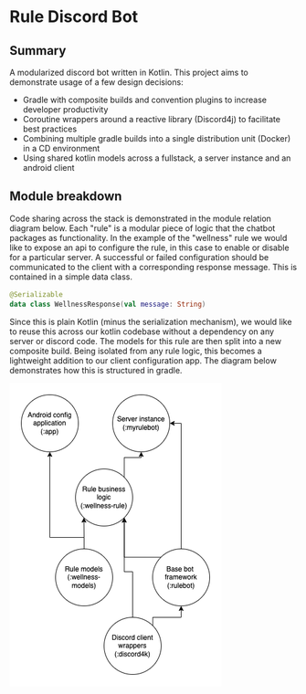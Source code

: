 # Rule Discord Bot

## Summary
A modularized discord bot written in Kotlin. This project aims to demonstrate usage of a few design decisions:
- Gradle with composite builds and convention plugins to increase developer productivity
- Coroutine wrappers around a reactive library (Discord4j) to facilitate best practices
- Combining multiple gradle builds into a single distribution unit (Docker) in a CD environment
- Using shared kotlin models across a fullstack, a server instance and an android client

## Module breakdown

Code sharing across the stack is demonstrated in the module relation diagram below. Each "rule" is a modular 
piece of logic that the chatbot packages as functionality. In the example of the "wellness" rule
we would like to expose an api to configure the rule, in this case to enable or disable for a particular 
server. A successful or failed configuration should be communicated to the client with a corresponding
response message. This is contained in a simple data class.

```kotlin
@Serializable
data class WellnessResponse(val message: String)
```

Since this is plain Kotlin (minus the serialization mechanism), we would like to reuse this across
our kotlin codebase without a dependency on any server or discord code. The models for this rule are then
split into a new composite build. Being isolated from any rule logic, this becomes a lightweight addition
to our client configuration app. The diagram below demonstrates how this is structured in gradle.

![Shared code across server and client](docs/images/rules.png)

